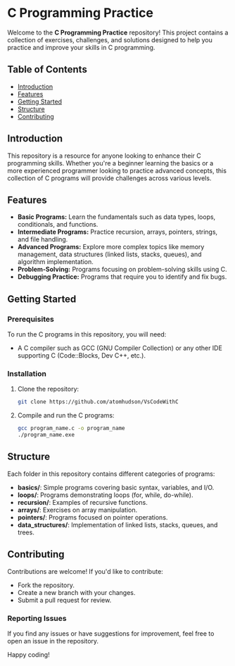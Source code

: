 # C Programming Practice

Welcome to the **C Programming Practice** repository! This project contains a collection of exercises, challenges, and solutions designed to help you practice and improve your skills in C programming.

## Table of Contents
- [Introduction](#introduction)
- [Features](#features)
- [Getting Started](#getting-started)
- [Structure](#structure)
- [Contributing](#contributing)

## Introduction
This repository is a resource for anyone looking to enhance their C programming skills. Whether you're a beginner learning the basics or a more experienced programmer looking to practice advanced concepts, this collection of C programs will provide challenges across various levels.

## Features
- **Basic Programs:** Learn the fundamentals such as data types, loops, conditionals, and functions.
- **Intermediate Programs:** Practice recursion, arrays, pointers, strings, and file handling.
- **Advanced Programs:** Explore more complex topics like memory management, data structures (linked lists, stacks, queues), and algorithm implementation.
- **Problem-Solving:** Programs focusing on problem-solving skills using C.
- **Debugging Practice:** Programs that require you to identify and fix bugs.

## Getting Started

### Prerequisites
To run the C programs in this repository, you will need:
- A C compiler such as GCC (GNU Compiler Collection) or any other IDE supporting C (Code::Blocks, Dev C++, etc.).

### Installation
1. Clone the repository:
    ```bash
    git clone https://github.com/atomhudson/VsCodeWithC
    ```
2. Compile and run the C programs:
    ```bash
    gcc program_name.c -o program_name
    ./program_name.exe
    ```

## Structure
Each folder in this repository contains different categories of programs:
- **basics/**: Simple programs covering basic syntax, variables, and I/O.
- **loops/**: Programs demonstrating loops (for, while, do-while).
- **recursion/**: Examples of recursive functions.
- **arrays/**: Exercises on array manipulation.
- **pointers/**: Programs focused on pointer operations.
- **data_structures/**: Implementation of linked lists, stacks, queues, and trees.

## Contributing
Contributions are welcome! If you'd like to contribute:
- Fork the repository.
- Create a new branch with your changes.
- Submit a pull request for review.

### Reporting Issues
If you find any issues or have suggestions for improvement, feel free to open an issue in the repository.

Happy coding!
